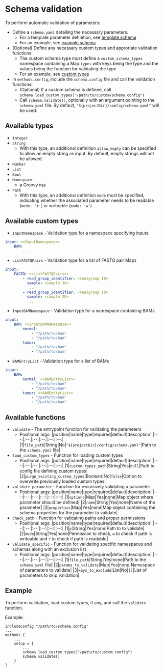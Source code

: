 # Schema validation

To perform automatic validation of parameters:
- Define a `schema.yaml` detailing the necessary parameters.
    - For a template parameter definition, see [template schema](./schema_template.yaml)
    - For an example, see [example schema](./schema_example.yaml)
- (Optional) Define any necessary custom types and approriate validation functions
    - The custom schema type must define a `custom_schema_types` namespace containing a Map `types` with keys being the type and the values being the function for validating the type.
    - For an example, see [custom types](./custom_schema_types.config)
- In `methods.config`, include the `schema.config` file and call the validation functions:
    - (Optional) If a custom schema is defined, call `schema.load_custom_types("/path/to/custom/schema.config")`
    - Call `schema.validate()`, optionally with an argument pointing to the `schema.yaml` file. By default, `"${projectDir}/config/schema.yaml"` will be used.

## Available types
- `Integer`
- `String`
    - With this type, an additional definition `allow_empty` can be specified to allow an empty string as input. By default, empty strings will not be allowed.
- `Number`
- `List`
- `Bool`
- `Namespace`
    - a Groovy `Map`
- `Path`
    - With this type, an additional definition `mode` must be specified, indicating whether the associated parameter needs to be readable (`mode: 'r'`) or writeable (`mode: 'w'`)

## Available custom types
- `InputNamespace` - Validation type for a namespace specifying inputs
```YAML
input: <<InputNamespace>>
    BAM:
        ...
```
- `ListFASTQPairs` - Validation type for a list of FASTQ pair Maps
```YAML
input:
    FASTQ: <<ListFASTQPairs>>
        - read_group_identifier: <readgroup ID>
          sample: <sample ID>
          ...
        - read_group_identifier: <readgroup ID>
          sample: <sample ID>
          ...
```
- `InputBAMNamespace` - Validation type for a namespace containing BAMs
```YAML
input:
    BAM: <<InputBAMNamespace>>
        normal:
            - "/path/to/bam"
            - "/path/to/bam"
        tumor:
            - "/path/to/bam"
            - "/path/to/bam"
```
- `BAMEntryList` - Validation type for a list of BAMs
```YAML
input:
    BAM:
        normal: <<BAMEntryList>>
            - "/path/to/bam"
            - "/path/to/bam"
        tumor: <<BAMEntryList>>
            - "/path/to/bam"
            - "/path/to/bam"
```

## Available functions
- `validate` - The entrypoint function for validating the parameters
    - Positional args:
        |position|name|type|required|default|description|
        |:--:|:--:|:--:|:--:|:--:|:--:|
        |1|`file_path`|String|No|`"${projectDir}/config/schema.yaml"`|Path to the `schema.yaml` file|
- `load_custom_types` - Function for loading custom types
    - Positional args:
        |position|name|type|required|default|description|
        |:--:|:--:|:--:|:--:|:--:|:--:|
        |1|`custom_types_path`|String|Yes|`null`|Path to config file defining custom types|
        |2|`purge_existing_custom_types`|Boolean|No|`false`|Option to overwrite previously loaded custom types|
- `validate_parameter` - Function for recursively validating a parameter
    - Positional args:
        |position|name|type|required|default|description|
        |:--:|:--:|:--:|:--:|:--:|:--:|
        |1|`options`|Map|Yes|none|Map object where parameter should be defined|
        |2|`name`|String|Yes|none|Name of the parameter|
        |3|`properties`|Map|Yes|none|Map object containing the schema properties for the parameter to validate|
- `check_path` - Function for validating paths and proper permissions
    - Positional args:
        |position|name|type|required|default|description|
        |:--:|:--:|:--:|:--:|:--:|:--:|
        |1|`p`|String|Yes|none|Path to to validate|
        |2|`mode`|String|Yes|none|Permission to check, `w` to check if path is writeable and `r` to check if path is readable|
- `validate_specific` - Function for validating specific namespaces and schemas along with an exclusion list
    - Positional args:
        |position|name|type|required|default|description|
        |:--:|:--:|:--:|:--:|:--:|:--:|
        |1|`file_path`|String|Yes|none|Path to the `schema.yaml` file|
        |2|`params_to_validate`|Map|Yes|none|Namespace of parameters to validate|
        |3|`keys_to_exclude`|List|No|`[]`|List of parameters to skip validation|

## Example

To perform validation, load custom types, if any, and call the `validate` function.

Example:
```Nextflow
includeConfig "/path/to/schema.config"
...
methods {
    ...
    setup = {
        ...
        schema.load_custom_types("/path/to/custom.config")
        schema.validate()
    }
}
```
